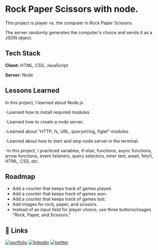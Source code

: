 
# Rock Paper Scissors with node.
This project is player vs. the computer in Rock Paper Scissors.

The server randomly generates the computer's choice and sends it as a JSON object.
## Tech Stack

**Client:** HTML, CSS, JavaScript

**Server:** Node


## Lessons Learned

In this project, I learned about Node.js.

-Learned how to install required modules.

-Learned how to create a node server.

-Learned about "HTTP, fs, URL, querystring, figlet" modules.

-Learned about how to start and stop node server in the terminal.

-In this project, I practiced variables, if-else, functions, async functions, arrow functions, event listeners, query selectors, inner text, await, fetch, HTML, CSS, etc.



## Roadmap

- Add a counter that keeps track of games played.
- Add a counter that keeps track of games won.
- Add a counter that keeps track of games lost.
- Add images for rock, paper, and scissors.
- Instead of an input field for player choice, use three buttons/images "Rock, Paper, and Scissors."
## 🔗 Links
[![portfolio](https://img.shields.io/badge/my_portfolio-000?style=for-the-badge&logo=ko-fi&logoColor=white)](https://github.com/CambodiaJohn)
[![linkedin](https://img.shields.io/badge/linkedin-0A66C2?style=for-the-badge&logo=linkedin&logoColor=white)](https://www.linkedin.com/in/dev-johnhogue/)
[![twitter](https://img.shields.io/badge/twitter-1DA1F2?style=for-the-badge&logo=twitter&logoColor=white)](https://twitter.com/JohnH_Dev)

